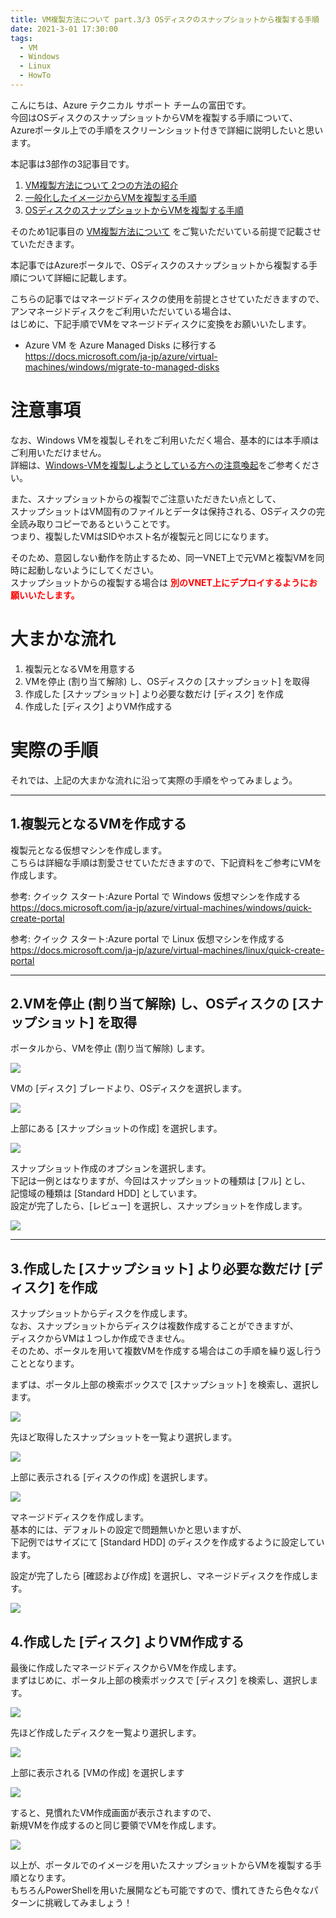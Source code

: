 ```yaml
---
title: VM複製方法について part.3/3 OSディスクのスナップショットから複製する手順
date: 2021-3-01 17:30:00
tags:
  - VM
  - Windows
  - Linux
  - HowTo
---
```


こんにちは、Azure テクニカル サポート チームの富田です。  
今回はOSディスクのスナップショットからVMを複製する手順について、  
Azureポータル上での手順をスクリーンショット付きで詳細に説明したいと思います。  

本記事は3部作の3記事目です。  
 1. <a href="../vm-replica-1">VM複製方法について 2つの方法の紹介</a>
 2. <a href="../vm-replica-2">一般化したイメージからVMを複製する手順</a>
 3. <a href="../vm-replica-3">OSディスクのスナップショットからVMを複製する手順</a>

そのため1記事目の <a href="../vm-replica-1">VM複製方法について</a> をご覧いただいている前提で記載させていただきます。  

本記事ではAzureポータルで、OSディスクのスナップショットから複製する手順について詳細に記載します。

こちらの記事ではマネージドディスクの使用を前提とさせていただきますので、  
アンマネージドディスクをご利用いただいている場合は、  
はじめに、下記手順でVMをマネージドディスクに変換をお願いいたします。

- Azure VM を Azure Managed Disks に移行する  
https://docs.microsoft.com/ja-jp/azure/virtual-machines/windows/migrate-to-managed-disks

# 注意事項

なお、Windows VMを複製しそれをご利用いただく場合、基本的には本手順はご利用いただけません。  
詳細は、<a href="../vm-replica-1/#Windows-VMを複製しようとしている方への注意喚起">Windows-VMを複製しようとしている方への注意喚起</a>をご参考ください。  


また、スナップショットからの複製でご注意いただきたい点として、  
スナップショットはVM固有のファイルとデータは保持される、OSディスクの完全読み取りコピーであるということです。  
つまり、複製したVMはSIDやホスト名が複製元と同じになります。   

そのため、意図しない動作を防止するため、同一VNET上で元VMと複製VMを同時に起動しないようにしてください。  
スナップショットからの複製する場合は **<font color="red">別のVNET上にデプロイするようにお願いいたします。</font>**    


# 大まかな流れ

1. 複製元となるVMを用意する
2. VMを停止 (割り当て解除) し、OSディスクの [スナップショット] を取得
3. 作成した [スナップショット] より必要な数だけ [ディスク] を作成
4. 作成した [ディスク] よりVM作成する

# 実際の手順

それでは、上記の大まかな流れに沿って実際の手順をやってみましょう。  

---
## 1.複製元となるVMを作成する

複製元となる仮想マシンを作成します。  
こちらは詳細な手順は割愛させていただきますので、下記資料をご参考にVMを作成します。  

参考: クイック スタート:Azure Portal で Windows 仮想マシンを作成する  
https://docs.microsoft.com/ja-jp/azure/virtual-machines/windows/quick-create-portal

参考: クイック スタート:Azure portal で Linux 仮想マシンを作成する  
https://docs.microsoft.com/ja-jp/azure/virtual-machines/linux/quick-create-portal

---
## 2.VMを停止 (割り当て解除) し、OSディスクの [スナップショット] を取得

ポータルから、VMを停止 (割り当て解除) します。

![](./vm-replica-3/snp-010.png) 

VMの [ディスク] ブレードより、OSディスクを選択します。

![](./vm-replica-3/snp-020.png) 

上部にある [スナップショットの作成] を選択します。

![](./vm-replica-3/snp-030.png) 

スナップショット作成のオプションを選択します。  
下記は一例とはなりますが、今回はスナップショットの種類は [フル] とし、  
記憶域の種類は [Standard HDD] としています。  
設定が完了したら、[レビュー] を選択し、スナップショットを作成します。

![](./vm-replica-3/snp-040.png) 

---
## 3.作成した [スナップショット] より必要な数だけ [ディスク] を作成

スナップショットからディスクを作成します。  
なお、スナップショットからディスクは複数作成することができますが、  
ディスクからVMは１つしか作成できません。  
そのため、ポータルを用いて複数VMを作成する場合はこの手順を繰り返し行うこととなります。

まずは、ポータル上部の検索ボックスで [スナップショット] を検索し、選択します。

![](./vm-replica-3/snp-050.png)

先ほど取得したスナップショットを一覧より選択します。

![](./vm-replica-3/snp-060.png) 

上部に表示される [ディスクの作成] を選択します。 

![](./vm-replica-3/snp-070.png)

マネージドディスクを作成します。  
基本的には、デフォルトの設定で問題無いかと思いますが、  
下記例ではサイズにて [Standard HDD] のディスクを作成するように設定しています。  

設定が完了したら [確認および作成] を選択し、マネージドディスクを作成します。

![](./vm-replica-3/snp-080.png) 

## 4.作成した [ディスク] よりVM作成する

最後に作成したマネージドディスクからVMを作成します。  
まずはじめに、ポータル上部の検索ボックスで [ディスク] を検索し、選択します。

![](./vm-replica-3/snp-090.png) 

先ほど作成したディスクを一覧より選択します。

![](./vm-replica-3/snp-100.png) 

上部に表示される [VMの作成] を選択します

![](./vm-replica-3/snp-110.png) 

すると、見慣れたVM作成画面が表示されますので、  
新規VMを作成するのと同じ要領でVMを作成します。

![](./vm-replica-3/snp-120.png) 

以上が、ポータルでのイメージを用いたスナップショットからVMを複製する手順となります。  
もちろんPowerShellを用いた展開なども可能ですので、慣れてきたら色々なパターンに挑戦してみましょう！
